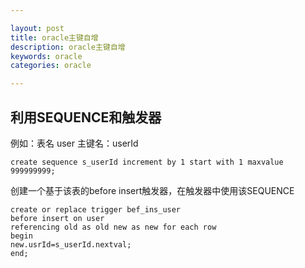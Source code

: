 ```yaml
---

layout: post
title: oracle主键自增
description: oracle主键自增
keywords: oracle
categories: oracle

---
```


## 利用SEQUENCE和触发器

例如：表名 user  主键名：userId

	create sequence s_userId increment by 1 start with 1 maxvalue 999999999; 

创建一个基于该表的before insert触发器，在触发器中使用该SEQUENCE     

	create or replace trigger bef_ins_user 
	before insert on user 
	referencing old as old new as new for each row 
	begin 
	new.usrId=s_userId.nextval; 
	end; 